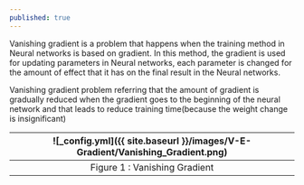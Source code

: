 ```yaml
---
published: true
---
```

Vanishing gradient is a problem that happens when the training method in Neural networks is based on gradient. In this method, the gradient is used for updating parameters in Neural networks, each parameter is changed for the amount of effect that it has on the final result in the Neural networks.

Vanishing gradient problem referring that the amount of gradient is gradually reduced when the gradient goes to the beginning of the neural network and that leads to reduce training time(because the weight change is insignificant)

|![_config.yml]({{ site.baseurl }}/images/V-E-Gradient/Vanishing_Gradient.png)|
|:--:| 
| Figure 1 : Vanishing Gradient |
